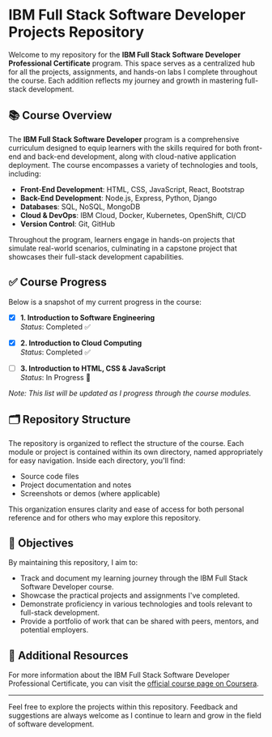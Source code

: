 # IBM Full Stack Software Developer Projects Repository

Welcome to my repository for the **IBM Full Stack Software Developer Professional Certificate** program. This space serves as a centralized hub for all the projects, assignments, and hands-on labs I complete throughout the course. Each addition reflects my journey and growth in mastering full-stack development.

## 📚 Course Overview

The **IBM Full Stack Software Developer** program is a comprehensive curriculum designed to equip learners with the skills required for both front-end and back-end development, along with cloud-native application deployment. The course encompasses a variety of technologies and tools, including:

- **Front-End Development**: HTML, CSS, JavaScript, React, Bootstrap
- **Back-End Development**: Node.js, Express, Python, Django
- **Databases**: SQL, NoSQL, MongoDB
- **Cloud & DevOps**: IBM Cloud, Docker, Kubernetes, OpenShift, CI/CD
- **Version Control**: Git, GitHub

Throughout the program, learners engage in hands-on projects that simulate real-world scenarios, culminating in a capstone project that showcases their full-stack development capabilities.

## ✅ Course Progress

Below is a snapshot of my current progress in the course:

- [x] **1. Introduction to Software Engineering**  
  *Status*: Completed ✅

- [x] **2. Introduction to Cloud Computing**  
  *Status*: Completed ✅

- [ ] **3. Introduction to HTML, CSS & JavaScript**  
  *Status*: In Progress 🚧

*Note: This list will be updated as I progress through the course modules.*

## 🗂 Repository Structure

The repository is organized to reflect the structure of the course. Each module or project is contained within its own directory, named appropriately for easy navigation. Inside each directory, you'll find:

- Source code files
- Project documentation and notes
- Screenshots or demos (where applicable)

This organization ensures clarity and ease of access for both personal reference and for others who may explore this repository.

## 🎯 Objectives

By maintaining this repository, I aim to:

- Track and document my learning journey through the IBM Full Stack Software Developer course.
- Showcase the practical projects and assignments I've completed.
- Demonstrate proficiency in various technologies and tools relevant to full-stack development.
- Provide a portfolio of work that can be shared with peers, mentors, and potential employers.

## 📌 Additional Resources

For more information about the IBM Full Stack Software Developer Professional Certificate, you can visit the [official course page on Coursera](https://www.coursera.org/professional-certificates/ibm-full-stack-cloud-developer).

---

Feel free to explore the projects within this repository. Feedback and suggestions are always welcome as I continue to learn and grow in the field of software development.
